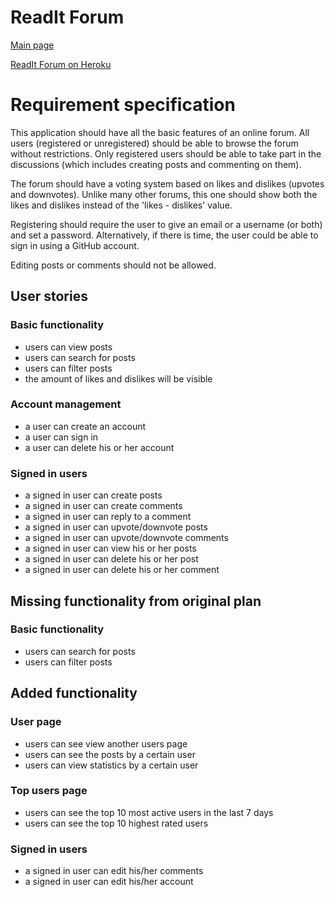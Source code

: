 # ReadIt Forum
[Main page](https://github.com/porrasm/tsoha-2019)

[ReadIt Forum on Heroku](https://readit-forum.herokuapp.com/)

# Requirement specification

This application should have all the basic features of an online forum. All users (registered or unregistered) should be able to browse the forum without restrictions. Only registered users should be able to take part in the discussions (which includes creating posts and commenting on them).

The forum should have a voting system based on likes and dislikes (upvotes and downvotes). Unlike many other forums, this one should show both the likes and dislikes instead of the 'likes - dislikes' value.

Registering should require the user to give an email or a username (or both) and set a password. Alternatively, if there is time, the user could be able to sign in using a GitHub account.

Editing posts or comments should not be allowed.

## User stories

### Basic functionality

- users can view posts
- users can search for posts
- users can filter posts
- the amount of likes and dislikes will be visible

### Account management

- a user can create an account
- a user can sign in
- a user can delete his or her account

### Signed in users

- a signed in user can create posts
- a signed in user can create comments
- a signed in user can reply to a comment
- a signed in user can upvote/downvote posts
- a signed in user can upvote/downvote comments
- a signed in user can view his or her posts
- a signed in user can delete his or her post
- a signed in user can delete his or her comment

## Missing functionality from original plan

### Basic functionality

- users can search for posts
- users can filter posts

## Added functionality

### User page

- users can see view another users page
- users can see the posts by a certain user
- users can view statistics by a certain user

### Top users page

- users can see the top 10 most active users in the last 7 days
- users can see the top 10 highest rated users

### Signed in users

- a signed in user can edit his/her comments
- a signed in user can edit his/her account
